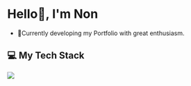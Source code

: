 # Hello👋, I'm Non
<ul>
  <li>
    🚀Currently developing my Portfolio with great enthusiasm.
  </li>
</ul>

## 💻 My Tech Stack
<img src="https://skillicons.dev/icons?i=html,css,python,github,vscode,lua" />
